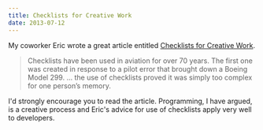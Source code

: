 ```yaml
---
title: Checklists for Creative Work
date: 2013-07-12
---
```



My coworker Eric wrote a great article entitled [Checklists for Creative Work](http://www.teehanlax.com/blog/checklists-for-creative-work/).

> Checklists have been used in aviation for over 70 years. The first one was created in response to a pilot error that brought down a Boeing Model 299. ... the use of checklists proved it was simply too complex for one person’s memory.

I'd strongly encourage you to read the article. Programming, I have argued, is a creative process and Eric's advice for use of checklists apply very well to developers.


  